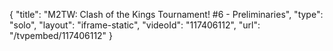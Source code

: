{
    "title": "M2TW: Clash of the Kings Tournament! #6 - Preliminaries",
    "type": "solo",
    "layout": "iframe-static",
    "videoId": "117406112",
    "url": "\/tvpembed\/117406112"
}